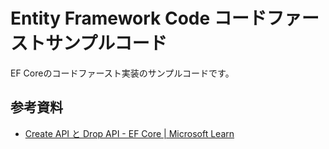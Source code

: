 # Entity Framework Code コードファーストサンプルコード

EF Coreのコードファースト実装のサンプルコードです。

## 参考資料

- [Create API と Drop API - EF Core | Microsoft Learn](https://learn.microsoft.com/ja-jp/ef/core/managing-schemas/ensure-created)
